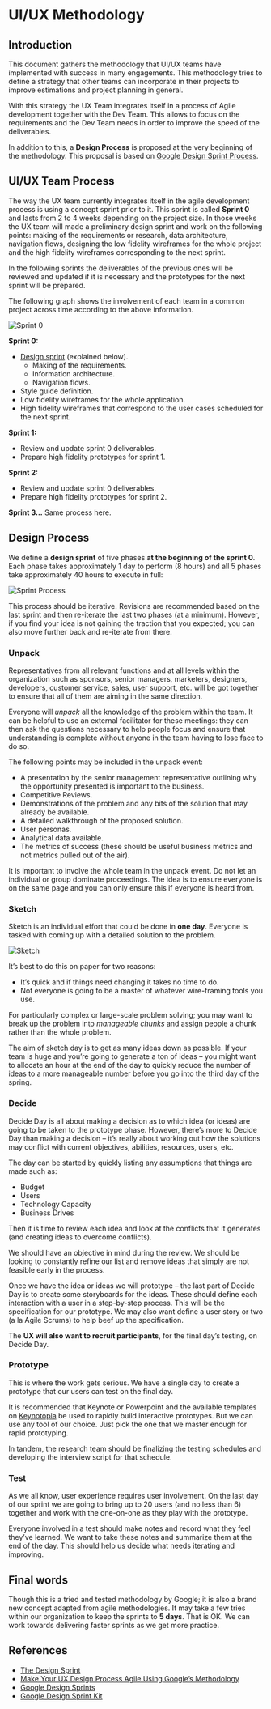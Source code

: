 # UI/UX Methodology

## Introduction

This document gathers the methodology that UI/UX teams have implemented with success in many engagements. This methodology tries to define a strategy that other teams can incorporate in their projects to improve estimations and project planning in general. 

With this strategy the UX Team integrates itself in a process of Agile development together with the Dev Team. This allows to focus on the requirements and the Dev Team needs in order to improve the speed of the deliverables.

In addition to this, a **Design Process** is proposed at the very beginning of the methodology. This proposal is based on [Google Design Sprint Process](http://www.gv.com/sprint/). 

## UI/UX Team Process

The way the UX team currently integrates itself in the agile development process is using a concept sprint prior to it. This sprint is called **Sprint 0** and lasts from 2 to 4 weeks depending on the project size. In those weeks the UX team will made a preliminary design sprint and work on the following points: making of the requirements or research, data architecture, navigation flows, designing the low fidelity wireframes for the whole project and the high fidelity wireframes corresponding to the next sprint.

In the following sprints the deliverables of the previous ones will be reviewed and updated if it is necessary and the prototypes for the next sprint will be prepared. 

The following graph shows the involvement of each team in a common project across time according to the above information. 

![Sprint 0](images/sprint0.jpg)

**Sprint 0:**
- [Design sprint](#design_process) (explained below).
  - Making of the requirements.
  - Information architecture.
  - Navigation flows.
- Style guide definition. 
- Low fidelity wireframes for the whole application.
- High fidelity wireframes that correspond to the user cases scheduled for the next sprint.

**Sprint 1:**
- Review and update sprint 0 deliverables.
- Prepare high fidelity prototypes for sprint 1.

**Sprint 2:**
- Review and update sprint 0 deliverables.
- Prepare high fidelity prototypes for sprint 2.

**Sprint 3...** Same process here.

## Design Process <a name="design_process"></a>

We define a **design sprint** of five phases **at the beginning of the sprint 0**. Each phase takes approximately 1 day to perform (8 hours) and all 5 phases take approximately 40 hours to execute in full:

![Sprint Process](images/Google-design-sprint-process1.png)

This process should be iterative. Revisions are recommended based on the last sprint and then re-iterate the last two phases (at a minimum). However, if you find your idea is not gaining the traction that you expected; you can also move further back and re-iterate from there.

### Unpack

Representatives from all relevant functions and at all levels within the organization such as sponsors, senior managers, marketers, designers, developers, customer service, sales, user support, etc. will be got together to ensure that all of them are aiming in the same direction.

Everyone will *unpack* all the knowledge of the problem within the team. It can be helpful to use an external facilitator for these meetings: they can then ask the questions necessary to help people focus and ensure that understanding is complete without anyone in the team having to lose face to do so.

The following points may be included in the unpack event:

- A presentation by the senior management representative outlining why the opportunity presented is important to the business.
- Competitive Reviews.
- Demonstrations of the problem and any bits of the solution that may already be available.
- A detailed walkthrough of the proposed solution.
- User personas.
- Analytical data available.
- The metrics of success (these should be useful business metrics and not metrics pulled out of the air).

It is important to involve the whole team in the unpack event. Do not let an individual or group dominate proceedings. The idea is to ensure everyone is on the same page and you can only ensure this if everyone is heard from.

### Sketch
Sketch is an individual effort that could be done in **one day**. Everyone is tasked with coming up with a detailed solution to the problem. 

![Sketch](images/sketch.jpeg)

It’s best to do this on paper for two reasons:

- It’s quick and if things need changing it takes no time to do.
- Not everyone is going to be a master of whatever wire-framing tools you use.

For particularly complex or large-scale problem solving; you may want to break up the problem into *manageable chunks* and assign people a chunk rather than the whole problem.

The aim of sketch day is to get as many ideas down as possible. If your team is huge and you’re going to generate a ton of ideas – you might want to allocate an hour at the end of the day to quickly reduce the number of ideas to a more manageable number before you go into the third day of the spring.  

### Decide

Decide Day is all about making a decision as to which idea (or ideas) are going to be taken to the prototype phase. However, there’s more to Decide Day than making a decision – it’s really about working out how the solutions may conflict with current objectives, abilities, resources, users, etc.

The day can be started by quickly listing any assumptions that things are made such as:

- Budget
- Users
- Technology Capacity
- Business Drives

Then it is time to review each idea and look at the conflicts that it generates (and creating ideas to overcome conflicts).

We should have an objective in mind during the review. We should be looking to constantly refine our list and remove ideas that simply are not feasible early in the process.

Once we have the idea or ideas we will prototype – the last part of Decide Day is to create some storyboards for the ideas. These should define each interaction with a user in a step-by-step process. This will be the specification for our prototype. We may also want define a user story or two (a la Agile Scrums) to help beef up the specification.

The **UX will also want to recruit participants**, for the final day’s testing, on Decide Day.

### Prototype

This is where the work gets serious. We have a single day to create a prototype that our users can test on the final day.

It is recommended that Keynote or Powerpoint and the available templates on [Keynotopia](http://keynotopia.com/) be used to rapidly build interactive prototypes. But we can use any tool of our choice. Just pick the one that we master enough for rapid prototyping.

In tandem, the research team should be finalizing the testing schedules and developing the interview script for that schedule.

### Test

As we all know, user experience requires user involvement. On the last day of our sprint we are going to bring up to 20 users (and no less than 6) together and work with the one-on-one as they play with the prototype.

Everyone involved in a test should make notes and record what they feel they’ve learned. We want to take these notes and summarize them at the end of the day. This should help us decide what needs iterating and improving.

## Final words

Though this is a tried and tested methodology by Google; it is also a brand new concept adapted from agile methodologies. It may take a few tries within our organization to keep the sprints to **5 days**. That is OK. We can work towards delivering faster sprints as we get more practice.

## References

- [The Design Sprint](http://www.gv.com/sprint/)
- [Make Your UX Design Process Agile Using Google’s Methodology](https://www.interaction-design.org/literature/article/make-your-ux-design-process-agile-using-google-s-methodology)
- [Google Design Sprints](http://www.agilemarketing.net/google-design-sprints/)
- [Google Design Sprint Kit](https://designsprintkit.withgoogle.com/)

